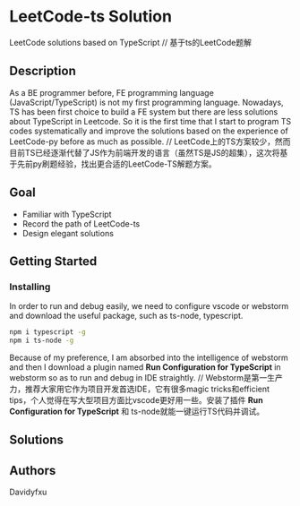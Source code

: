 # LeetCode-ts Solution

LeetCode solutions based on TypeScript // 基于ts的LeetCode题解

## Description

As a BE programmer before, FE programming language (JavaScript/TypeScript) is not my first programming language. Nowadays, TS has been first choice to build a FE system but there are less solutions about TypeScript in Leetcode. So it is the first time that I start to program TS codes systematically and improve the solutions based on the experience of LeetCode-py before as much as possible.  // LeetCode上的TS方案较少，然而目前TS已经逐渐代替了JS作为前端开发的语言（虽然TS是JS的超集），这次将基于先前py刷题经验，找出更合适的LeetCode-TS解题方案。

## Goal

- Familiar with TypeScript
- Record the path of LeetCode-ts
- Design elegant solutions

## Getting Started

### Installing

In order to run and debug easily, we need to configure vscode or webstorm and download the useful package, such as ts-node, typescript.

```bash
npm i typescript -g
npm i ts-node -g
```

Because of my preference, I am absorbed into the intelligence of webstorm and then I download a plugin named **Run Configuration for TypeScript** in webstorm so as to run and debug in IDE straightly. // Webstorm是第一生产力，推荐大家用它作为项目开发首选IDE，它有很多magic tricks和efficient tips，个人觉得在写大型项目方面比vscode更好用一些。安装了插件 **Run Configuration for TypeScript** 和 ts-node就能一键运行TS代码并调试。

## Solutions



## Authors

Davidyfxu
